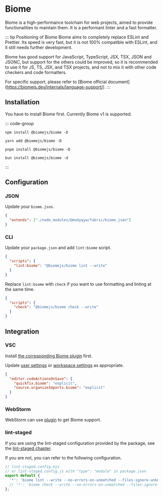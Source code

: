 # Biome

Biome is a high-performance toolchain for web projects, aimed to provide functionalities to maintain them. It is a performant linter and a fast formatter.

::: tip Positioning of Biome
Biome aims to completely replace ESLint and Prettier. Its speed is very fast, but it is not 100% compatible with ESLint, and it still needs further development.

Biome has good support for JavaScript, TypeScript, JSX, TSX, JSON and JSONC, but support for the others could be improved, so it is recommended to use it for JS, TS, JSX, and TSX projects, and not to mix it with other code checkers and code formatters.

For specific support, please refer to [Biome official document] (https://biomejs.dev/internals/language-support/).
:::

## Installation

You have to install Biome first. Currently Biome v1 is supported.

::: code-group

```shell [npm]
npm install @biomejs/biome -D
```

```shell [yarn]
yarn add @biomejs/biome -D
```

```shell [pnpm]
pnpm install @biomejs/biome -D
```

```shell [bun(experimental)]
bun install @biomejs/biome -d
```

:::

## Configuration

### JSON

Update your `biome.json`.

```json
{
  "extends": ["./node_modules/@modyqyw/fabric/biome.json"]
}
```

### CLI

Update your `package.json` and add `lint:biome` script.

```json
{
  "scripts": {
    "lint:biome": "@biomejs/biome lint --write"
  }
}
```

Replace `lint:biome` with `check` if you want to use formatting and linting at the same time.

```json
{
  "scripts": {
    "check": "@biomejs/biome check --write"
  }
}
```

## Integration

### VSC

Install [the corresponding Biome plugin](https://marketplace.visualstudio.com/items?itemName=biomejs.biome) first.

Update [user settings](https://code.visualstudio.com/docs/getstarted/settings#_settingsjson) or [workspace settings](https://code.visualstudio.com/docs/getstarted/settings#_workspace-settings) as appropriate.

```json
{
  "editor.codeActionsOnSave": {
    "quickfix.biome": "explicit",
    "source.organizeImports.biome": "explicit"
  }
}
```

### WebStorm

WebStorm can use [plugin](https://plugins.jetbrains.com/plugin/22761-biome) to get Biome support.

### lint-staged

If you are using the lint-staged configuration provided by the package, see the [lint-staged chapter](../git/lint-staged.md).

If you are not, you can refer to the following configuration.

```javascript
// lint-staged.config.mjs
// or lint-staged.config.js with "type": "module" in package.json
export default {
  '*': 'biome lint --write --no-errors-on-unmatched --files-ignore-unknown=true',
  // '*': 'biome check --write --no-errors-on-unmatched --files-ignore-unknown=true',
};
```

